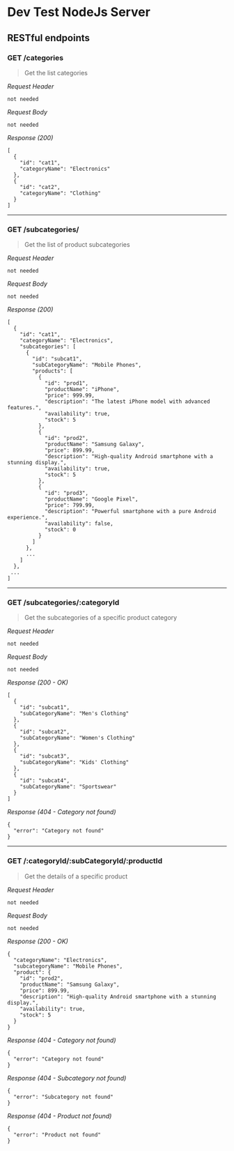 # Dev Test NodeJs Server

## RESTful endpoints

### GET /categories

> Get the list categories

_Request Header_

```
not needed
```

_Request Body_

```
not needed
```

_Response (200)_

```
[
  {
    "id": "cat1",
    "categoryName": "Electronics"
  },
  {
    "id": "cat2",
    "categoryName": "Clothing"
  }
]
```

---

### GET /subcategories/

> Get the list of product subcategories

_Request Header_

```
not needed
```

_Request Body_

```
not needed
```

_Response (200)_

```
[
  {
    "id": "cat1",
    "categoryName": "Electronics",
    "subcategories": [
      {
        "id": "subcat1",
        "subCategoryName": "Mobile Phones",
        "products": [
          {
            "id": "prod1",
            "productName": "iPhone",
            "price": 999.99,
            "description": "The latest iPhone model with advanced features.",
            "availability": true,
            "stock": 5
          },
          {
            "id": "prod2",
            "productName": "Samsung Galaxy",
            "price": 899.99,
            "description": "High-quality Android smartphone with a stunning display.",
            "availability": true,
            "stock": 5
          },
          {
            "id": "prod3",
            "productName": "Google Pixel",
            "price": 799.99,
            "description": "Powerful smartphone with a pure Android experience.",
            "availability": false,
            "stock": 0
          }
        ]
      },
      ...
    ]
  },
 ...
]
```

---

### GET /subcategories/:categoryId

> Get the subcategories of a specific product category

_Request Header_

```
not needed
```

_Request Body_

```
not needed
```

_Response (200 - OK)_

```
[
  {
    "id": "subcat1",
    "subCategoryName": "Men's Clothing"
  },
  {
    "id": "subcat2",
    "subCategoryName": "Women's Clothing"
  },
  {
    "id": "subcat3",
    "subCategoryName": "Kids' Clothing"
  },
  {
    "id": "subcat4",
    "subCategoryName": "Sportswear"
  }
]
```

_Response (404 - Category not found)_

```
{
  "error": "Category not found"
}
```

---

### GET /:categoryId/:subCategoryId/:productId

> Get the details of a specific product

_Request Header_

```
not needed
```

_Request Body_

```
not needed
```

_Response (200 - OK)_

```
{
  "categoryName": "Electronics",
  "subcategoryName": "Mobile Phones",
  "product": {
    "id": "prod2",
    "productName": "Samsung Galaxy",
    "price": 899.99,
    "description": "High-quality Android smartphone with a stunning display.",
    "availability": true,
    "stock": 5
  }
}
```

_Response (404 - Category not found)_

```
{
  "error": "Category not found"
}
```

_Response (404 - Subcategory not found)_

```
{
  "error": "Subcategory not found"
}
```

_Response (404 - Product not found)_

```
{
  "error": "Product not found"
}
```
